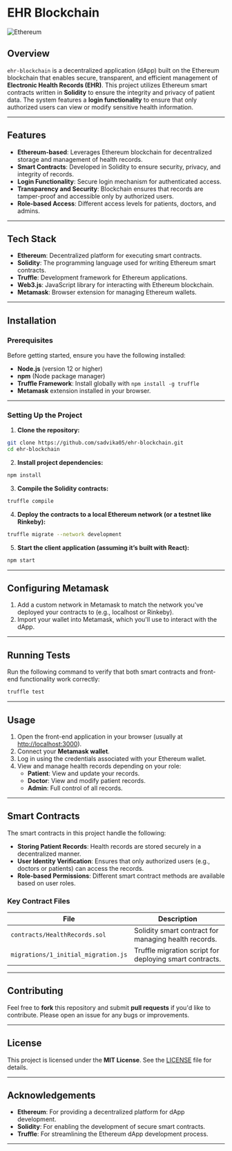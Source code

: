 # EHR Blockchain

![Ethereum](https://img.shields.io/badge/Ethereum-Blockchain-brightgreen)

## Overview

`ehr-blockchain` is a decentralized application (dApp) built on the Ethereum blockchain that enables secure, transparent, and efficient management of **Electronic Health Records (EHR)**. This project utilizes Ethereum smart contracts written in **Solidity** to ensure the integrity and privacy of patient data. The system features a **login functionality** to ensure that only authorized users can view or modify sensitive health information.

---

## Features

- **Ethereum-based**: Leverages Ethereum blockchain for decentralized storage and management of health records.
- **Smart Contracts**: Developed in Solidity to ensure security, privacy, and integrity of records.
- **Login Functionality**: Secure login mechanism for authenticated access.
- **Transparency and Security**: Blockchain ensures that records are tamper-proof and accessible only by authorized users.
- **Role-based Access**: Different access levels for patients, doctors, and admins.

---

## Tech Stack

- **Ethereum**: Decentralized platform for executing smart contracts.
- **Solidity**: The programming language used for writing Ethereum smart contracts.
- **Truffle**: Development framework for Ethereum applications.
- **Web3.js**: JavaScript library for interacting with Ethereum blockchain.
- **Metamask**: Browser extension for managing Ethereum wallets.

---

## Installation

### Prerequisites

Before getting started, ensure you have the following installed:

- **Node.js** (version 12 or higher)
- **npm** (Node package manager)
- **Truffle Framework**: Install globally with `npm install -g truffle`
- **Metamask** extension installed in your browser.

---

### Setting Up the Project

1. **Clone the repository:**

```bash
git clone https://github.com/sadvika05/ehr-blockchain.git
cd ehr-blockchain
```

2. **Install project dependencies:**

```bash
npm install
```

3. **Compile the Solidity contracts:**

```bash
truffle compile
```

4. **Deploy the contracts to a local Ethereum network (or a testnet like Rinkeby):**

```bash
truffle migrate --network development
```

5. **Start the client application (assuming it’s built with React):**

```bash
npm start
```

---

## Configuring Metamask

1. Add a custom network in Metamask to match the network you've deployed your contracts to (e.g., localhost or Rinkeby).
2. Import your wallet into Metamask, which you'll use to interact with the dApp.

---

## Running Tests

Run the following command to verify that both smart contracts and front-end functionality work correctly:

```bash
truffle test
```

---

## Usage

1. Open the front-end application in your browser (usually at [http://localhost:3000](http://localhost:3000)).
2. Connect your **Metamask wallet**.
3. Log in using the credentials associated with your Ethereum wallet.
4. View and manage health records depending on your role:
    - **Patient**: View and update your records.
    - **Doctor**: View and modify patient records.
    - **Admin**: Full control of all records.

---

## Smart Contracts

The smart contracts in this project handle the following:

- **Storing Patient Records**: Health records are stored securely in a decentralized manner.
- **User Identity Verification**: Ensures that only authorized users (e.g., doctors or patients) can access the records.
- **Role-based Permissions**: Different smart contract methods are available based on user roles.

### Key Contract Files

| File                               | Description                                       |
|------------------------------------|---------------------------------------------------|
| `contracts/HealthRecords.sol`      | Solidity smart contract for managing health records. |
| `migrations/1_initial_migration.js`| Truffle migration script for deploying smart contracts. |

---

## Contributing

Feel free to **fork** this repository and submit **pull requests** if you'd like to contribute. Please open an issue for any bugs or improvements.

---

## License

This project is licensed under the **MIT License**. See the [LICENSE](LICENSE) file for details.

---

## Acknowledgements

- **Ethereum**: For providing a decentralized platform for dApp development.
- **Solidity**: For enabling the development of secure smart contracts.
- **Truffle**: For streamlining the Ethereum dApp development process.

---
